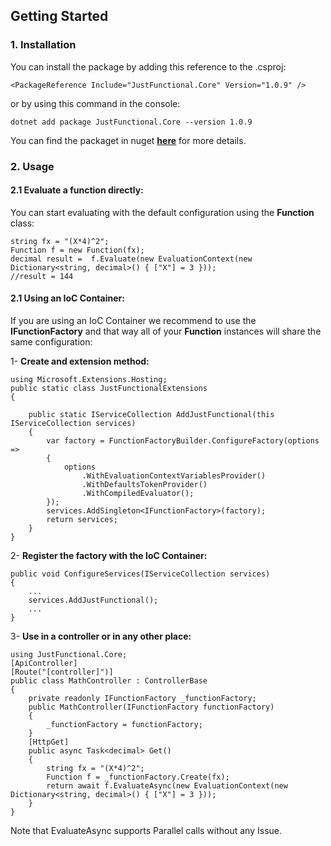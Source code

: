 ## Getting Started

### 1. Installation

You can install the package by adding this reference to the .csproj:

```
<PackageReference Include="JustFunctional.Core" Version="1.0.9" />
```
or by using this command in the console:
```
dotnet add package JustFunctional.Core --version 1.0.9
```
You can find the packaget in nuget **[here](https://www.nuget.org/packages/JustFunctional.Core/)** for more details.


### 2. Usage

#### 2.1 Evaluate a function directly:

You can start evaluating with the default configuration using the **Function** class:

```
string fx = "(X*4)^2";
Function f = new Function(fx);
decimal result =  f.Evaluate(new EvaluationContext(new Dictionary<string, decimal>() { ["X"] = 3 }));
//result = 144
```


#### 2.1 Using an IoC Container:
If you are using an IoC Container we recommend to use the **IFunctionFactory** and that way all of your **Function** instances will share the same configuration:

1- **Create and extension method:**
```
using Microsoft.Extensions.Hosting;
public static class JustFunctionalExtensions
{
    
    public static IServiceCollection AddJustFunctional(this IServiceCollection services)
    {
        var factory = FunctionFactoryBuilder.ConfigureFactory(options =>
        {
            options
                .WithEvaluationContextVariablesProvider()
                .WithDefaultsTokenProvider()
                .WithCompiledEvaluator();
        });
        services.AddSingleton<IFunctionFactory>(factory);
        return services;
    }
}
```

2- **Register the factory with the IoC Container:**
```
public void ConfigureServices(IServiceCollection services)
{
    ...
    services.AddJustFunctional();
    ...
}
```

3- **Use in a controller or in any other place:**
```
using JustFunctional.Core;
[ApiController]
[Route("[controller]")]
public class MathController : ControllerBase
{
    private readonly IFunctionFactory _functionFactory;
    public MathController(IFunctionFactory functionFactory)
    {
        _functionFactory = functionFactory;
    }
    [HttpGet]
    public async Task<decimal> Get()
    {
        string fx = "(X*4)^2";
        Function f = _functionFactory.Create(fx);
        return await f.EvaluateAsync(new EvaluationContext(new Dictionary<string, decimal>() { ["X"] = 3 }));
    }
}
```
Note that EvaluateAsync supports Parallel calls without any Issue.
